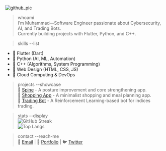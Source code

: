 
![github_pic](https://github.com/user-attachments/assets/7d2d54e2-13b2-492d-b238-f4b925b72226)

> whoami  
I’m Muhammad—Software Engineer passionate about Cybersecurity, AI, and Trading Bots.  
Currently building projects with Flutter, Python, and C++.  

> skills --list  
- 🔹 Flutter (Dart)  
- 🔹 Python (AI, ML, Automation)  
- 🔹 C++ (Algorithms, System Programming)  
- 🔹 Web Design (HTML, CSS, JS)  
- 🔹 Cloud Computing & DevOps  

> projects --showcase  
🔹 [Spine](#) - A posture improvement and core strengthening app.  
🔹 [Shopping App](#) - A minimalist shopping and meal planning app.  
🔹 [Trading Bot](#) - A Reinforcement Learning-based bot for indices trading.  

> stats --display  
![GitHub Streak](https://github-readme-streak-stats.herokuapp.com/?user=Moh-dakai&theme=tokyonight&hide_border=true)  
![Top Langs](https://github-readme-stats.vercel.app/api/top-langs/?username=Moh-dakai&layout=compact&theme=tokyonight&hide_border=true)  

> contact --reach-me  
📧 [Email](mailto:your@email.com) | 🔗 [Portfolio](#) | 🐦 [Twitter](#)  

